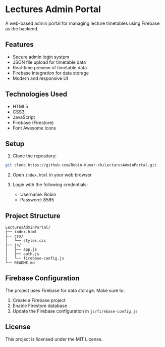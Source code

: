 # Lectures Admin Portal

A web-based admin portal for managing lecture timetables using Firebase as the backend.

## Features

- Secure admin login system
- JSON file upload for timetable data
- Real-time preview of timetable data
- Firebase integration for data storage
- Modern and responsive UI

## Technologies Used

- HTML5
- CSS3
- JavaScript
- Firebase (Firestore)
- Font Awesome Icons

## Setup

1. Clone the repository:
```bash
git clone https://github.com/Robin-Kumar-rk/LecturesAdminPortal.git
```

2. Open `index.html` in your web browser

3. Login with the following credentials:
   - Username: Robin
   - Password: 8585

## Project Structure

```
LecturesAdminPortal/
├── index.html
├── css/
│   └── styles.css
├── js/
│   ├── app.js
│   ├── auth.js
│   └── firebase-config.js
└── README.md
```

## Firebase Configuration

The project uses Firebase for data storage. Make sure to:
1. Create a Firebase project
2. Enable Firestore database
3. Update the Firebase configuration in `js/firebase-config.js`

## License

This project is licensed under the MIT License. 